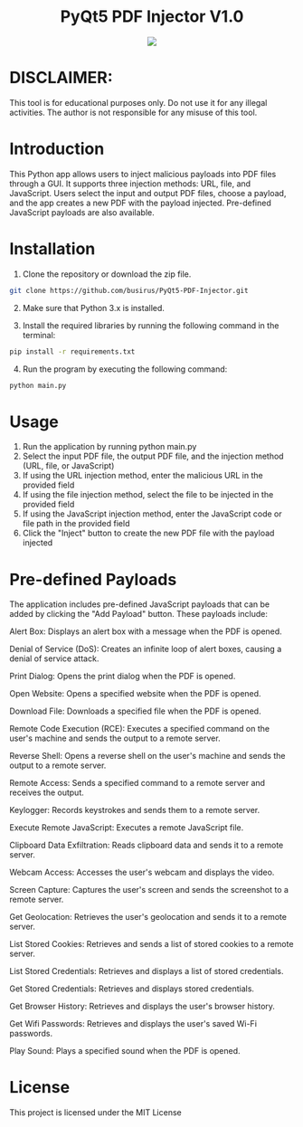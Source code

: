 <div id="header" align="center">
<h1> PyQt5 PDF Injector V1.0</h1>
</div>



<div id="header" align="center">
  <img src="https://image.noelshack.com/fichiers/2023/12/3/1679476504-gui.png">
</div>

# DISCLAIMER: 

This tool is for educational purposes only. Do not use it for any illegal activities. The author is not responsible for any misuse of this tool.

# Introduction

This Python app allows users to inject malicious payloads into PDF files through a GUI. It supports three injection methods: URL, file, and JavaScript. Users select the input and output PDF files, choose a payload, and the app creates a new PDF with the payload injected. Pre-defined JavaScript payloads are also available. 

# Installation

1. Clone the repository or download the zip file.

```bash
git clone https://github.com/busirus/PyQt5-PDF-Injector.git
```

2. Make sure that Python 3.x is installed.

3. Install the required libraries by running the following command in the terminal:

```bash
pip install -r requirements.txt
```

4. Run the program by executing the following command:

```bash
python main.py 
```

# Usage

1. Run the application by running python main.py
2. Select the input PDF file, the output PDF file, and the injection method (URL, file, or JavaScript)
3. If using the URL injection method, enter the malicious URL in the provided field
4. If using the file injection method, select the file to be injected in the provided field
5. If using the JavaScript injection method, enter the JavaScript code or file path in the provided field
6. Click the "Inject" button to create the new PDF file with the payload injected

# Pre-defined Payloads

The application includes pre-defined JavaScript payloads that can be added by clicking the "Add Payload" button. These payloads include:

Alert Box: Displays an alert box with a message when the PDF is opened.

Denial of Service (DoS): Creates an infinite loop of alert boxes, causing a denial of service attack.

Print Dialog: Opens the print dialog when the PDF is opened.

Open Website: Opens a specified website when the PDF is opened.

Download File: Downloads a specified file when the PDF is opened.

Remote Code Execution (RCE): Executes a specified command on the user's machine and sends the output to a remote server.

Reverse Shell: Opens a reverse shell on the user's machine and sends the output to a remote server.

Remote Access: Sends a specified command to a remote server and receives the output.

Keylogger: Records keystrokes and sends them to a remote server.

Execute Remote JavaScript: Executes a remote JavaScript file.

Clipboard Data Exfiltration: Reads clipboard data and sends it to a remote server.

Webcam Access: Accesses the user's webcam and displays the video.

Screen Capture: Captures the user's screen and sends the screenshot to a remote server.

Get Geolocation: Retrieves the user's geolocation and sends it to a remote server.

List Stored Cookies: Retrieves and sends a list of stored cookies to a remote server.

List Stored Credentials: Retrieves and displays a list of stored credentials.

Get Stored Credentials: Retrieves and displays stored credentials.

Get Browser History: Retrieves and displays the user's browser history.

Get Wifi Passwords: Retrieves and displays the user's saved Wi-Fi passwords.

Play Sound: Plays a specified sound when the PDF is opened.




# License

This project is licensed under the MIT License 
